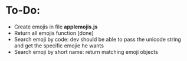 # To-Do:
 - Create emojis in file **applemojis.js**
 - Return all emojis function [done]
 - Search emoji by code: dev should be able to pass the unicode string and get the specific emojie he wants
 - Search emoji by short name: return matching emoji objects
